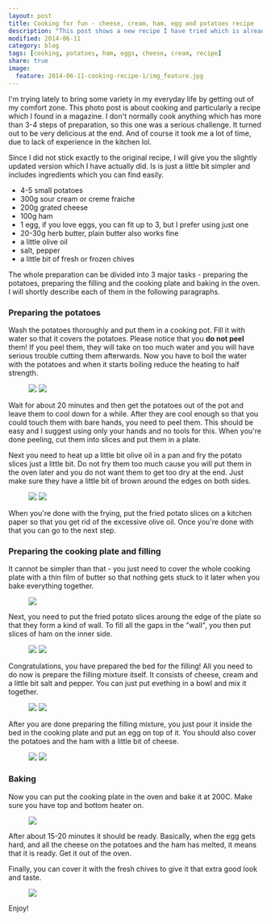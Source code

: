 ```yaml
---
layout: post
title: Cooking for fun - cheese, cream, ham, egg and potatoes recipe
description: "This post shows a new recipe I have tried which is already one of my favourites"
modified: 2014-06-11
category: blog
tags: [cooking, potatoes, ham, eggs, cheese, cream, recipe]
share: true
image:
  feature: 2014-06-11-cooking-recipe-1/img_feature.jpg
---
```


I'm trying lately to bring some variety in my everyday life by getting out of my comfort zone. This photo post is about cooking and particularly a recipe which I found in a magazine. I don't normally cook anything which has more than 3-4 steps of preparation, so this one was a serious challenge. It turned out to be very delicious at the end. And of course it took me a lot of time, due to lack of experience in the kitchen lol.

Since I did not stick exactly to the original recipe, I will give you the slightly updated version which I have actually did. Is is just a little bit simpler and includes ingredients which you can find easily.

- 4-5 small potatoes
- 300g sour cream or creme fraiche
- 200g grated cheese
- 100g ham
- 1 egg, if you love eggs, you can fit up to 3, but I prefer using just one
- 20-30g herb butter, plain butter also works fine
- a little olive oil
- salt, pepper
- a little bit of fresh or frozen chives

The whole preparation can be divided into 3 major tasks - preparing the potatoes, preparing the filling and the cooking plate and baking in the oven. I will shortly describe each of them in the following paragraphs.

### Preparing the potatoes

Wash the potatoes thoroughly and put them in a cooking pot. Fill it with water so that it covers the potatoes. Please notice that you **do not peel** them! If you peel them, they will take on too much water and you will have serious trouble cutting them afterwards. Now you have to boil the water with the potatoes and when it starts boiling reduce the heating to half strength. 

<figure class="half">
	<a href="{{ site.url }}/images/2014-06-11-cooking-recipe-1/img_1.jpg"><img src="{{ site.url }}/images/2014-06-11-cooking-recipe-1/img_1.jpg"></a>
    <a href="{{ site.url }}/images/2014-06-11-cooking-recipe-1/img_2.jpg"><img src="{{ site.url }}/images/2014-06-11-cooking-recipe-1/img_2.jpg"></a>
</figure>

Wait for about 20 minutes and then get the potatoes out of the pot and leave them to cool down for a while. After they are cool enough so that you could touch them with bare hands, you need to peel them. This should be easy and I suggest using only your hands and no tools for this. When you're done peeling, cut them into slices and put them in a plate.

Next you need to heat up a little bit olive oil in a pan and fry the potato slices just a little bit. Do not fry them too much cause you will put them in the oven later and you do not want them to get too dry at the end. Just make sure they have a little bit of brown around the edges on both sides.

<figure class="half">
	<a href="{{ site.url }}/images/2014-06-11-cooking-recipe-1/img_3.jpg"><img src="{{ site.url }}/images/2014-06-11-cooking-recipe-1/img_3.jpg"></a>
    <a href="{{ site.url }}/images/2014-06-11-cooking-recipe-1/img_4.jpg"><img src="{{ site.url }}/images/2014-06-11-cooking-recipe-1/img_4.jpg"></a>
</figure>

When you're done with the frying, put the fried potato slices on a kitchen paper so that you get rid of the excessive olive oil. Once you're done with that you can go to the next step.

### Preparing the cooking plate and filling
It cannot be simpler than that - you just need to cover the whole cooking plate with a thin film of butter so that nothing gets stuck to it  later when you bake everything together.

<figure>
	<a href="{{ site.url }}/images/2014-06-11-cooking-recipe-1/img_5.jpg"><img src="{{ site.url }}/images/2014-06-11-cooking-recipe-1/img_5.jpg"></a>
</figure>

Next, you need to put the fried potato slices aroung the edge of the plate so that they form a kind of wall. To fill all the gaps in the "wall", you then put slices of ham on the inner side.

<figure class="half">
	<a href="{{ site.url }}/images/2014-06-11-cooking-recipe-1/img_6.jpg"><img src="{{ site.url }}/images/2014-06-11-cooking-recipe-1/img_6.jpg"></a>
    <a href="{{ site.url }}/images/2014-06-11-cooking-recipe-1/img_7.jpg"><img src="{{ site.url }}/images/2014-06-11-cooking-recipe-1/img_7.jpg"></a>
</figure>

Congratulations, you have prepared the bed for the filling! All you need to do now is prepare the filling mixture itself. It consists of cheese, cream and a little bit salt and pepper. You can just put evething in a bowl and mix it together.

<figure class="half">
	<a href="{{ site.url }}/images/2014-06-11-cooking-recipe-1/img_8.jpg"><img src="{{ site.url }}/images/2014-06-11-cooking-recipe-1/img_8.jpg"></a>
    <a href="{{ site.url }}/images/2014-06-11-cooking-recipe-1/img_9.jpg"><img src="{{ site.url }}/images/2014-06-11-cooking-recipe-1/img_9.jpg"></a>
</figure>

After you are done preparing the filling mixture, you just pour it inside the bed in the cooking plate and put an egg on top of it. You should also cover the potatoes and the ham with a little bit of cheese.

<figure class="half">
	<a href="{{ site.url }}/images/2014-06-11-cooking-recipe-1/img_10.jpg"><img src="{{ site.url }}/images/2014-06-11-cooking-recipe-1/img_10.jpg"></a>
    <a href="{{ site.url }}/images/2014-06-11-cooking-recipe-1/img_11.jpg"><img src="{{ site.url }}/images/2014-06-11-cooking-recipe-1/img_11.jpg"></a>
</figure>

### Baking
Now you can put the cooking plate in the oven and bake it at 200C. Make sure you have top and bottom heater on. 

<figure>
	<a href="{{ site.url }}/images/2014-06-11-cooking-recipe-1/img_12.jpg"><img src="{{ site.url }}/images/2014-06-11-cooking-recipe-1/img_12.jpg"></a>
</figure>

After about 15-20 minutes it should be ready. Basically, when the egg gets hard, and all the cheese on the potatoes and the ham has melted, it means that it is ready. Get it out of the oven.

Finally, you can cover it with the fresh chives to give it that extra good look and taste.

<figure>
	<a href="{{ site.url }}/images/2014-06-11-cooking-recipe-1/img_13.jpg"><img src="{{ site.url }}/images/2014-06-11-cooking-recipe-1/img_13.jpg"></a>
</figure>

Enjoy!